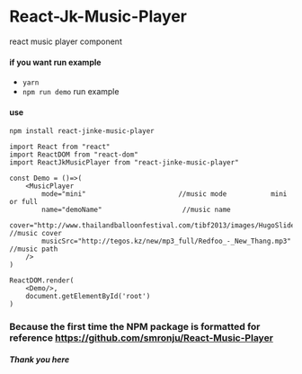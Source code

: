 # React-Jk-Music-Player
react music player component 


#### if you want run example
 - `yarn`
 - `npm run demo`   run example
 
####  use
`npm install react-jinke-music-player`

```
import React from "react"
import ReactDOM from "react-dom"
import ReactJkMusicPlayer from "react-jinke-music-player"

const Demo = ()=>(
    <MusicPlayer
        mode="mini"                       //music mode           mini or full
        name="demoName"                    //music name
        cover="http://www.thailandballoonfestival.com/tibf2013/images/HugoSlider1.jpg"                     //music cover
        musicSrc="http://tegos.kz/new/mp3_full/Redfoo_-_New_Thang.mp3"        //music path
    />
)

ReactDOM.render(
    <Demo/>,
    document.getElementById('root')
)
```

###  Because the first time the NPM package is formatted for reference  https://github.com/smronju/React-Music-Player

##### Thank you here
